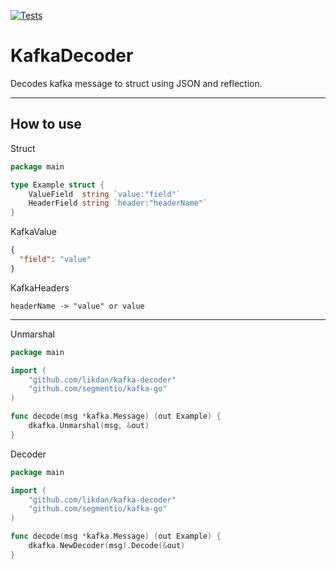 [![Tests](https://github.com/LikDan/KafkaDecoder/actions/workflows/tests.yaml/badge.svg)](https://github.com/LikDan/KafkaDecoder/actions/workflows/tests.yaml)

# KafkaDecoder

Decodes kafka message to struct using JSON and reflection.

___

## How to use

Struct
```go
package main

type Example struct {
	ValueField  string `value:"field"`
	HeaderField string `header:"headerName"`
}
```

KafkaValue
```json
{
  "field": "value"
}
```

KafkaHeaders
```
headerName -> "value" or value
```

___

Unmarshal

```go
package main

import (
	"github.com/likdan/kafka-decoder"
	"github.com/segmentio/kafka-go"
)

func decode(msg *kafka.Message) (out Example) {
	dkafka.Unmarshal(msg, &out)
}
```

Decoder
```go
package main

import (
	"github.com/likdan/kafka-decoder"
	"github.com/segmentio/kafka-go"
)

func decode(msg *kafka.Message) (out Example) {
	dkafka.NewDecoder(msg).Decode(&out)
}
```
